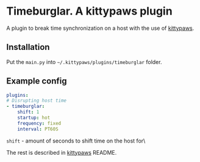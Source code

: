 # Timeburglar. A kittypaws plugin

A plugin to break time synchronization on a host with the use of [kittypaws](https://github.com/subatiq/kittypaws).

## Installation

Put the `main.py` into `~/.kittypaws/plugins/timeburglar` folder.

## Example config

```yaml
plugins:
# Disrupting host time
- timeburglar:
    shift: 1
    startup: hot
    frequency: fixed
    interval: PT60S
```

`shift` - amount of seconds to shift time on the host for\

The rest is described in [kittypaws](https://github.com/subatiq/kittypaws) README.
